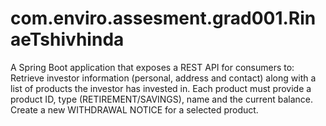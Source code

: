 # com.enviro.assesment.grad001.RinaeTshivhinda
A Spring Boot application that exposes a REST API for consumers to: Retrieve investor information (personal, address and contact) along with a list of products the investor has invested in. Each product must provide a product ID, type (RETIREMENT/SAVINGS), name and the current balance. Create a new WITHDRAWAL NOTICE for a selected product.
